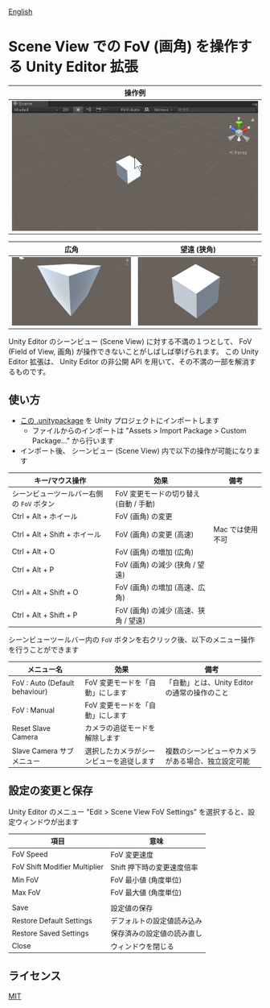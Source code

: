 ﻿[English](README.en.md)

# Scene View での FoV (画角) を操作する Unity Editor 拡張

|操作例				|
|--------------------		|
|![demo](images/demo.gif)	|

|広角				|望遠 (狭角)				|
|--------------------		|-------------------------		|
|![WideFov](images/WideFov.png)	|![NarrowFov](images/NarrowFov.png)	|

Unity Editor のシーンビュー (Scene View) に対する不満の１つとして、 FoV (Field of View, 画角) が操作できないことがしばしば挙げられます。
この Unity Editor 拡張は、 Unity Editor の非公開 API を用いて、その不満の一部を解消するものです。


## 使い方

- [この .unitypackage](https://github.com/t-mat/UnitySceneViewFovControl/releases/download/0.1.8/SceneViewFovControl.unitypackage) を Unity プロジェクトにインポートします
    - ファイルからのインポートは "Assets > Import Package > Custom Package..." から行います
- インポート後、 シーンビュー (Scene View) 内で以下の操作が可能になります

|キー/マウス操作				|効果					|備考			|
|--------------------				|-------------------------		|----			|
|シーンビューツールバー右側の `FoV` ボタン	|FoV 変更モードの切り替え (自動 / 手動)	|			|
|Ctrl + Alt + ホイール				|FoV (画角) の変更			|			|
|Ctrl + Alt + Shift + ホイール			|FoV (画角) の変更 (高速)		|Mac では使用不可	|
|Ctrl + Alt + O					|FoV (画角) の増加 (広角)		|			|
|Ctrl + Alt + P					|FoV (画角) の減少 (狭角 / 望遠)	|			|
|Ctrl + Alt + Shift + O				|FoV (画角) の増加 (高速、広角)		|			|
|Ctrl + Alt + Shift + P				|FoV (画角) の減少 (高速、狭角 / 望遠)	|			|

シーンビューツールバー内の `FoV` ボタンを右クリック後、以下のメニュー操作を行うことができます

|メニュー名					|効果						|備考							|
|--------------------				|-------------------------			|----							|
|FoV : Auto (Default behaviour)			|FoV 変更モードを「自動」にします		|「自動」とは、Unity Editor の通常の操作のこと		|
|FoV : Manual					|FoV 変更モードを「自動」にします		|							|
|Reset Slave Camera				|カメラの追従モードを解除します			|							|
|Slave Camera サブメニュー			|選択したカメラがシーンビューを追従します	|複数のシーンビューやカメラがある場合、独立設定可能	|


## 設定の変更と保存

Unity Editor のメニュー "Edit > Scene View FoV Settings" を選択すると、設定ウィンドウが出ます

|項目				|意味					|
|--------------------		|-------------------------		|
|FoV Speed			|FoV 変更速度				|
|FoV Shift Modifier Multiplier	|Shift 押下時の変更速度倍率		|
|Min FoV			|FoV 最小値 (角度単位)			|
|Max FoV			|FoV 最大値 (角度単位)			|
|				|					|
|Save				|設定値の保存				|
|Restore Default Settings	|デフォルトの設定値読み込み		|
|Restore Saved Settings		|保存済みの設定値の読み直し		|
|Close				|ウィンドウを閉じる			|


## ライセンス

[MIT](LICENSE.txt)
